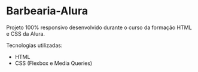 # Barbearia-Alura
 Projeto 100% responsivo desenvolvido durante o curso da formação HTML e CSS da Alura.

Tecnologias utilizadas:

* HTML
* CSS (Flexbox e Media Queries)
